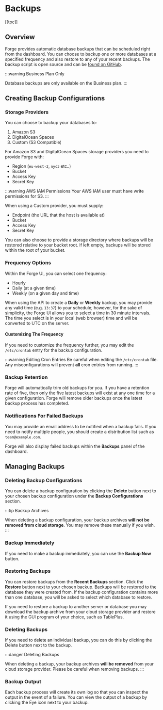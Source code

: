 # Backups

[[toc]]

## Overview

Forge provides automatic database backups that can be scheduled right from the dashboard. You can choose to backup one or more databases at a specified frequency and also restore to any of your recent backups. The backup script is open source and can be [found on GitHub](https://github.com/laravel/forge-database-backups).

:::warning Business Plan Only

Database backups are only available on the Business plan.
:::

## Creating Backup Configurations

### Storage Providers

You can choose to backup your databases to:

1. Amazon S3
2. DigitalOcean Spaces
3. Custom (S3 Compatible)

For Amazon S3 and DigitalOcean Spaces storage providers you need to provide Forge with:

- Region (`eu-west-2`, `nyc3` etc..)
- Bucket
- Access Key
- Secret Key

:::warning AWS IAM Permissions
Your AWS IAM user must have write permissions for S3.
:::

When using a Custom provider, you must supply:

- Endpoint (the URL that the host is available at)
- Bucket
- Access Key
- Secret Key

You can also choose to provide a storage directory where backups will be restored relative to your bucket root. If left empty, backups will be stored within the root of your bucket.

### Frequency Options

Within the Forge UI, you can select one frequency:

- Hourly
- Daily (at a given time)
- Weekly (on a given day and time)

When using the API to create a **Daily** or **Weekly** backup, you may provide any valid time (e.g. `13:37`) to your schedule; however, for the sake of simplicity, the Forge UI allows you to select a time in 30 minute intervals. The time you select is in your local (web browser) time and will be converted to UTC on the server.

#### Customizing The Frequency

If you need to customize the frequency further, you may edit the `/etc/crontab` entry for the backup configuration.

:::warning Editing Cron Entries
Be careful when editing the `/etc/crontab` file. Any misconfigurations will prevent **all** cron entries from running.
:::

### Backup Retention

Forge will automatically trim old backups for you. If you have a retention rate of five, then only the five latest backups will exist at any one time for a given configuration. Forge will remove older backups once the latest backup process has completed.

### Notifications For Failed Backups

You may provide an email address to be notified when a backup fails. If you need to notify multiple people, you should create a distribution list such as `team@example.com`.

Forge will also display failed backups within the **Backups** panel of the dashboard.

## Managing Backups

### Deleting Backup Configurations

You can delete a backup configuration by clicking the **Delete** button next to your chosen backup configuration under the **Backup Configurations** section.

:::tip Backup Archives

When deleting a backup configuration, your backup archives **will not be removed from cloud storage**. You may remove these manually if you wish.
:::

### Backup Immediately

If you need to make a backup immediately, you can use the **Backup Now** button.

### Restoring Backups

You can restore backups from the **Recent Backups** section. Click the **Restore** button next to your chosen backup. Backups will be restored to the database they were created from. If the backup configuration contains more than one database, you will be asked to select which database to restore.

If you need to restore a backup to another server or database you may download the backup archive from your cloud storage provider and restore it using the GUI program of your choice, such as TablePlus.

### Deleting Backups

If you need to delete an individual backup, you can do this by clicking the Delete button next to the backup.

:::danger Deleting Backups

When deleting a backup, your backup archives **will be removed** from your cloud storage provider. Please be careful when removing backups.
:::

### Backup Output

Each backup process will create its own log so that you can inspect the output in the event of a failure. You can view the output of a backup by clicking the Eye icon next to your backup.
